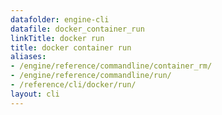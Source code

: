 ```yaml
---
datafolder: engine-cli
datafile: docker_container_run
linkTitle: docker run
title: docker container run
aliases:
- /engine/reference/commandline/container_rm/
- /engine/reference/commandline/run/
- /reference/cli/docker/run/
layout: cli
---
```


<!--
This page is automatically generated from Docker's source code. If you want to
suggest a change to the text that appears here, open a ticket or pull request
in the source repository on GitHub:

https://github.com/docker/cli
-->
